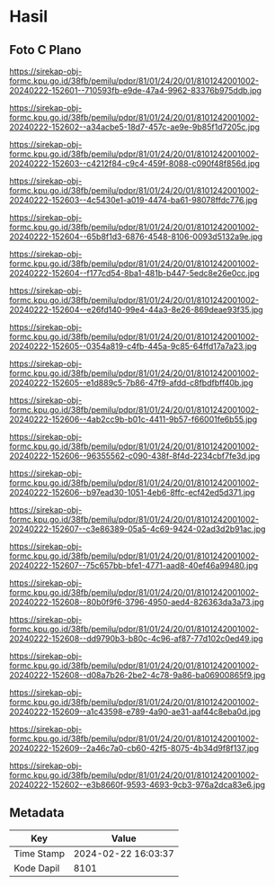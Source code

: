 # Hasil

## Foto C Plano

https://sirekap-obj-formc.kpu.go.id/38fb/pemilu/pdpr/81/01/24/20/01/8101242001002-20240222-152601--710593fb-e9de-47a4-9962-83376b975ddb.jpg

https://sirekap-obj-formc.kpu.go.id/38fb/pemilu/pdpr/81/01/24/20/01/8101242001002-20240222-152602--a34acbe5-18d7-457c-ae9e-9b85f1d7205c.jpg

https://sirekap-obj-formc.kpu.go.id/38fb/pemilu/pdpr/81/01/24/20/01/8101242001002-20240222-152603--c4212f84-c9c4-459f-8088-c090f48f856d.jpg

https://sirekap-obj-formc.kpu.go.id/38fb/pemilu/pdpr/81/01/24/20/01/8101242001002-20240222-152603--4c5430e1-a019-4474-ba61-98078ffdc776.jpg

https://sirekap-obj-formc.kpu.go.id/38fb/pemilu/pdpr/81/01/24/20/01/8101242001002-20240222-152604--65b8f1d3-6876-4548-8106-0093d5132a9e.jpg

https://sirekap-obj-formc.kpu.go.id/38fb/pemilu/pdpr/81/01/24/20/01/8101242001002-20240222-152604--f177cd54-8ba1-481b-b447-5edc8e26e0cc.jpg

https://sirekap-obj-formc.kpu.go.id/38fb/pemilu/pdpr/81/01/24/20/01/8101242001002-20240222-152604--e26fd140-99e4-44a3-8e26-869deae93f35.jpg

https://sirekap-obj-formc.kpu.go.id/38fb/pemilu/pdpr/81/01/24/20/01/8101242001002-20240222-152605--0354a819-c4fb-445a-9c85-64ffd17a7a23.jpg

https://sirekap-obj-formc.kpu.go.id/38fb/pemilu/pdpr/81/01/24/20/01/8101242001002-20240222-152605--e1d889c5-7b86-47f9-afdd-c8fbdfbff40b.jpg

https://sirekap-obj-formc.kpu.go.id/38fb/pemilu/pdpr/81/01/24/20/01/8101242001002-20240222-152606--4ab2cc9b-b01c-4411-9b57-f66001fe6b55.jpg

https://sirekap-obj-formc.kpu.go.id/38fb/pemilu/pdpr/81/01/24/20/01/8101242001002-20240222-152606--96355562-c090-438f-8f4d-2234cbf7fe3d.jpg

https://sirekap-obj-formc.kpu.go.id/38fb/pemilu/pdpr/81/01/24/20/01/8101242001002-20240222-152606--b97ead30-1051-4eb6-8ffc-ecf42ed5d371.jpg

https://sirekap-obj-formc.kpu.go.id/38fb/pemilu/pdpr/81/01/24/20/01/8101242001002-20240222-152607--c3e86389-05a5-4c69-9424-02ad3d2b91ac.jpg

https://sirekap-obj-formc.kpu.go.id/38fb/pemilu/pdpr/81/01/24/20/01/8101242001002-20240222-152607--75c657bb-bfe1-4771-aad8-40ef46a99480.jpg

https://sirekap-obj-formc.kpu.go.id/38fb/pemilu/pdpr/81/01/24/20/01/8101242001002-20240222-152608--80b0f9f6-3796-4950-aed4-826363da3a73.jpg

https://sirekap-obj-formc.kpu.go.id/38fb/pemilu/pdpr/81/01/24/20/01/8101242001002-20240222-152608--dd9790b3-b80c-4c96-af87-77d102c0ed49.jpg

https://sirekap-obj-formc.kpu.go.id/38fb/pemilu/pdpr/81/01/24/20/01/8101242001002-20240222-152608--d08a7b26-2be2-4c78-9a86-ba06900865f9.jpg

https://sirekap-obj-formc.kpu.go.id/38fb/pemilu/pdpr/81/01/24/20/01/8101242001002-20240222-152609--a1c43598-e789-4a90-ae31-aaf44c8eba0d.jpg

https://sirekap-obj-formc.kpu.go.id/38fb/pemilu/pdpr/81/01/24/20/01/8101242001002-20240222-152609--2a46c7a0-cb60-42f5-8075-4b34d9f8f137.jpg

https://sirekap-obj-formc.kpu.go.id/38fb/pemilu/pdpr/81/01/24/20/01/8101242001002-20240222-152602--e3b8660f-9593-4693-9cb3-976a2dca83e6.jpg


## Metadata

| Key        | Value               |
| ---------- | ------------------- |
| Time Stamp | 2024-02-22 16:03:37 |
| Kode Dapil | 8101                |



